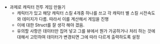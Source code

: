 - 과제로 캐릭터 전투 게임 만들기
	- 캐릭터가 있고 해당 캐릭터 스킬 4개중 하나를 쓰고 각 캐릭터 별 스킬 시전속도와 데미지가 다름. 따라서 이를 계산해서 게임을 진행
	- 이에 대한 Struct를 잘 생각 해야 겠음.
	- 유의할 사항은 데이터만 집어 넣고 그를 뷰에서 뭔가 가공하거나 처리 하는 것에 대해서 고민하여 데이터가 변경되면 그에 따라 다르게 출력하도록 설정